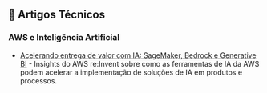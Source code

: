 ## 📝 Artigos Técnicos

### AWS e Inteligência Artificial

- [Acelerando entrega de valor com IA: SageMaker, Bedrock e Generative BI](./articles/aws/acelerando-valor-com-ia.md) - Insights do AWS re:Invent sobre como as ferramentas de IA da AWS podem acelerar a implementação de soluções de IA em produtos e processos.
